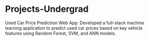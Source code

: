 # Projects-Undergrad
Used Car Price Prediction Web App: Developed a full-stack machine learning application to predict used car prices based on key vehicle features using Random Forest, SVM, and ANN models.
